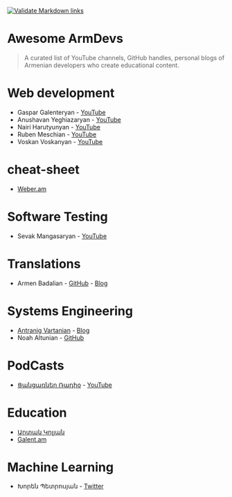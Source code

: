 [![Validate Markdown links](https://github.com/bugron/awesome-armdevs/actions/workflows/action.yml/badge.svg?branch=main)](https://github.com/bugron/awesome-armdevs/actions/workflows/action.yml)

# Awesome ArmDevs
> A curated list of YouTube channels, GitHub handles, personal blogs of Armenian developers who create educational content.

# Web development
 - Gaspar Galenteryan - [YouTube](https://youtube.com/c/GalentTeam)
 - Anushavan Yeghiazaryan - [YouTube](https://www.youtube.com/channel/UC5AwFStjKriygl8801193Bw)
 - Nairi Harutyunyan - [YouTube](https://www.youtube.com/channel/UC-AcoaEH4rzJG7cLT1Wk5AA)
 - Ruben Meschian - [YouTube](https://www.youtube.com/channel/UC6YafiOh8B3Vk92sJIivKfQ)
 - Voskan Voskanyan - [YouTube](https://www.youtube.com/channel/UCM-WcW362CNf1oW_rglnphg)

# cheat-sheet
- [Weber.am](https://weber.am)

# Software Testing
 - Sevak Mangasaryan - [YouTube](https://www.youtube.com/channel/UC2nPaTCjhDvN-PaJylsCynQ)

# Translations
 - Armen Badalian - [GitHub](https://github.com/armenbadal) - [Blog](https://armenbadal.blogspot.com)

# Systems Engineering
- [Antranig Vartanian](https://antranigv.am) - [Blog](https://antranigv.am/weblog)
- Noah Altunian - [GitHub](https://github.com/naltun)

# PodCasts
<!-- markdown-link-check-disable-next-line -->
- [Ցանցառներ Ռադիօ](https://ցանցառներ.հայ) - [YouTube](https://www.youtube.com/channel/UCLjhnWg0f3BeJATvFiLnrJw)

# Education
- [Արտակ Կոլյան](http://ablog.gratun.am)
- [Galent.am](http://galent.am)

# Machine Learning
- Խորեն Պետրոսյան - [Twitter](https://twitter.com/x_p_22)
